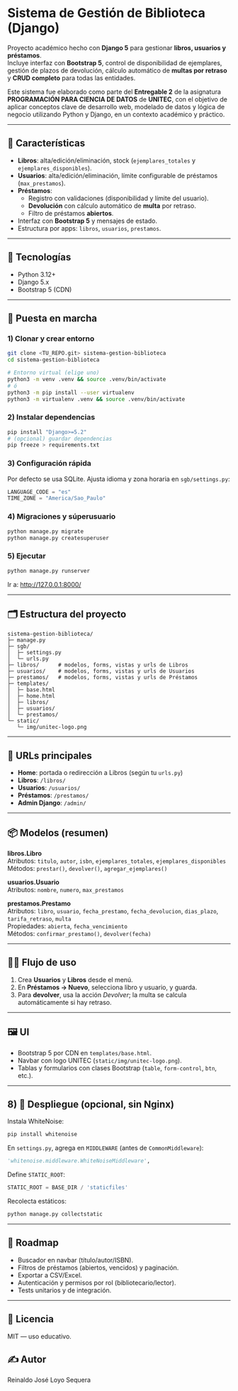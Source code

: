 # Sistema de Gestión de Biblioteca (Django)

Proyecto académico hecho con **Django 5** para gestionar **libros, usuarios y préstamos**.  
Incluye interfaz con **Bootstrap 5**, control de disponibilidad de ejemplares, gestión de plazos de devolución, cálculo automático de **multas por retraso** y **CRUD completo** para todas las entidades.

Este sistema fue elaborado como parte del **Entregable 2** de la asignatura **PROGRAMACIÓN PARA CIENCIA DE DATOS** de **UNITEC**, con el objetivo de aplicar conceptos clave de desarrollo web, modelado de datos y lógica de negocio utilizando Python y Django, en un contexto académico y práctico.

---

## 🧭 Características
- **Libros**: alta/edición/eliminación, stock (`ejemplares_totales` y `ejemplares_disponibles`).
- **Usuarios**: alta/edición/eliminación, límite configurable de préstamos (`max_prestamos`).
- **Préstamos**:
  - Registro con validaciones (disponibilidad y límite del usuario).
  - **Devolución** con cálculo automático de **multa** por retraso.
  - Filtro de préstamos **abiertos**.
- Interfaz con **Bootstrap 5** y mensajes de estado.
- Estructura por apps: `libros`, `usuarios`, `prestamos`.

---

## 🧰 Tecnologías
- Python 3.12+
- Django 5.x
- Bootstrap 5 (CDN)

---

## 🚀 Puesta en marcha

### 1) Clonar y crear entorno
```bash
git clone <TU_REPO.git> sistema-gestion-biblioteca
cd sistema-gestion-biblioteca

# Entorno virtual (elige uno)
python3 -m venv .venv && source .venv/bin/activate
# ó
python3 -m pip install --user virtualenv
python3 -m virtualenv .venv && source .venv/bin/activate
```

### 2) Instalar dependencias
```bash
pip install "Django>=5.2"
# (opcional) guardar dependencias
pip freeze > requirements.txt
```

### 3) Configuración rápida
Por defecto se usa SQLite. Ajusta idioma y zona horaria en `sgb/settings.py`:
```python
LANGUAGE_CODE = "es"
TIME_ZONE = "America/Sao_Paulo"
```

### 4) Migraciones y súperusuario
```bash
python manage.py migrate
python manage.py createsuperuser
```

### 5) Ejecutar
```bash
python manage.py runserver
```
Ir a: http://127.0.0.1:8000/

---

## 🗂️ Estructura del proyecto
```text
sistema-gestion-biblioteca/
├─ manage.py
├─ sgb/
│  ├─ settings.py
│  └─ urls.py
├─ libros/      # modelos, forms, vistas y urls de Libros
├─ usuarios/    # modelos, forms, vistas y urls de Usuarios
├─ prestamos/   # modelos, forms, vistas y urls de Préstamos
├─ templates/
│  ├─ base.html
│  ├─ home.html
│  ├─ libros/
│  ├─ usuarios/
│  └─ prestamos/
└─ static/
   └─ img/unitec-logo.png
```

---

## 🔗 URLs principales
- **Home**: portada o redirección a Libros (según tu `urls.py`)
- **Libros**: `/libros/`
- **Usuarios**: `/usuarios/`
- **Préstamos**: `/prestamos/`
- **Admin Django**: `/admin/`

---

## 📦 Modelos (resumen)

**libros.Libro**  
Atributos: `titulo`, `autor`, `isbn`, `ejemplares_totales`, `ejemplares_disponibles`  
Métodos: `prestar()`, `devolver()`, `agregar_ejemplares()`

**usuarios.Usuario**  
Atributos: `nombre`, `numero`, `max_prestamos`

**prestamos.Prestamo**  
Atributos: `libro`, `usuario`, `fecha_prestamo`, `fecha_devolucion`, `dias_plazo`, `tarifa_retraso`, `multa`  
Propiedades: `abierta`, `fecha_vencimiento`  
Métodos: `confirmar_prestamo()`, `devolver(fecha)`

---

## 🧑‍💻 Flujo de uso
1. Crea **Usuarios** y **Libros** desde el menú.
2. En **Préstamos → Nuevo**, selecciona libro y usuario, y guarda.
3. Para **devolver**, usa la acción *Devolver*; la multa se calcula automáticamente si hay retraso.

---

## 🖼️ UI
- Bootstrap 5 por CDN en `templates/base.html`.
- Navbar con logo UNITEC (`static/img/unitec-logo.png`).
- Tablas y formularios con clases Bootstrap (`table`, `form-control`, `btn`, etc.).

---

## 8) 🔧 Despliegue (opcional, sin Nginx)

Instala WhiteNoise:
```bash
pip install whitenoise
```

En `settings.py`, agrega en `MIDDLEWARE` (antes de `CommonMiddleware`):
```python
'whitenoise.middleware.WhiteNoiseMiddleware',
```

Define `STATIC_ROOT`:
```python
STATIC_ROOT = BASE_DIR / 'staticfiles'
```

Recolecta estáticos:
```bash
python manage.py collectstatic
```

---

## 📌 Roadmap
- Buscador en navbar (título/autor/ISBN).
- Filtros de préstamos (abiertos, vencidos) y paginación.
- Exportar a CSV/Excel.
- Autenticación y permisos por rol (bibliotecario/lector).
- Tests unitarios y de integración.

---

## 📄 Licencia
MIT — uso educativo.

## ✍️ Autor
Reinaldo José Loyo Sequera
